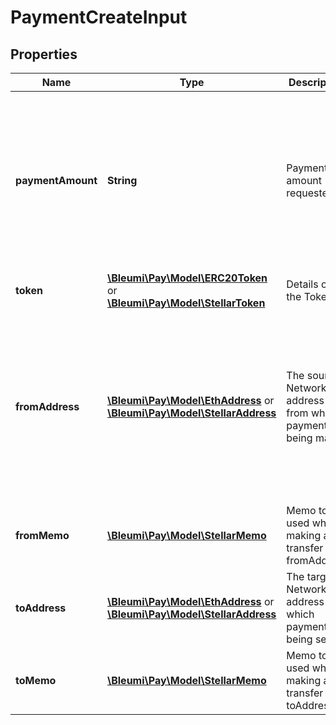 # PaymentCreateInput

## Properties
Name | Type | Description | Notes
------------ | ------------- | ------------- | -------------
**paymentAmount** | **String** | Payment amount requested. | Minimum payment amount is 10.  Decimal places are restricted by the token being used. Please refer to the token list and ensure paymentAmount specified does not exceed the token capability. 
**token** | [**\Bleumi\Pay\Model\ERC20Token**](ERC20Token.md) or [**\Bleumi\Pay\Model\StellarToken**](StellarToken.md) | Details of the Token  | 
**fromAddress** | [**\Bleumi\Pay\Model\EthAddress**](EthAddress.md)  or [**\Bleumi\Pay\Model\StellarAddress**](StellarAddress.md) | The source Network address from which payment is being made  |   (Optional) Refunds (for cancelled request or excess payment) will be sent to this address. Incoming payments are not processed until this field is set using the create or update endpoints.
**fromMemo** | [**\Bleumi\Pay\Model\StellarMemo**](StellarMemo.md) | Memo to be used while making a transfer to fromAddress |  [optional] Applicable only for Stellar Network
**toAddress** | [**\Bleumi\Pay\Model\EthAddress**](EthAddress.md) or [**\Bleumi\Pay\Model\StellarAddress**](StellarAddress.md) | The target Network address to which payment is being sent  | Payment amount (minus charges) will be sent to this address. 
**toMemo** | [**\Bleumi\Pay\Model\StellarMemo**](StellarMemo.md) | Memo to be used while making a transfer to toAddress |  [optional] Applicable only for Stellar Network
